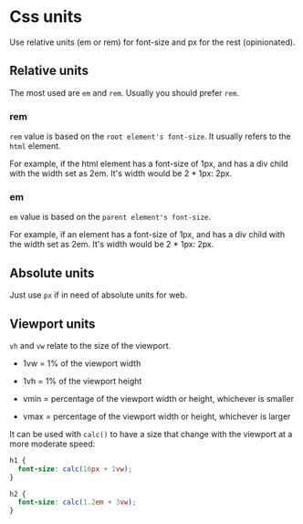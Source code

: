 # Css units

Use relative units (em or rem) for font-size and px for the rest (opinionated).

## Relative units

The most used are `em` and `rem`. Usually you should prefer `rem`.

### rem

`rem` value is based on the `root element's font-size`. It usually refers to the `html` element.

For example, if the html element has a font-size of 1px, and has a div child with the
width set as 2em. It's width would be 2 * 1px: 2px.

### em

`em` value is based on the `parent element's font-size`.

For example, if an element has a font-size of 1px, and has a div child with the
width set as 2em. It's width would be 2 * 1px: 2px.


## Absolute units

Just use `px` if in need of absolute units for web.

## Viewport units

`vh` and `vw` relate to the size of the viewport. 

- 1vw = 1% of the viewport width
- 1vh = 1% of the viewport height

- vmin = percentage of the viewport width or height, whichever is smaller 
- vmax = percentage of the viewport width or height, whichever is larger

It can be used with `calc()` to have a size that change with the viewport at 
a more moderate speed:

```css
h1 {
  font-size: calc(16px + 1vw);
}

h2 {
  font-size: calc(1.2em + 3vw);
}
```
